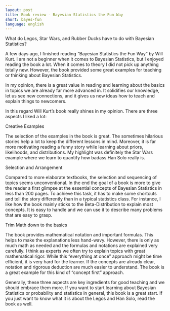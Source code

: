 ```yaml
---
layout: post
title: Book review - Bayesian Statistics the Fun Way
short: bayes-fun
language: english
---
```


What do Legos, Star Wars, and Rubber Ducks have to do with Bayesian Statistics?

A few days ago, I finished reading “Bayesian Statistics the Fun Way” by Will Kurt. I am not a beginner when it comes to Bayesian Statistics, but I enjoyed reading the book a lot. When it comes to theory I did not pick up anything totally new. However, the book provided some great examples for teaching or thinking about Bayesian Statistics.


In my opinion, there is a great value in reading and learning about the basics in topics we are already far more advanced in. It solidifies our knowledge, let us see new connections, and it gives us new ideas how to teach and explain things to newcomers.

In this regard Will Kurt’s book really shines in my opinion. There are three aspects I liked a lot:

Creative Examples

The selection of the examples in the book is great. The sometimes hilarious stories help a lot to keep the different lessons in mind. Moreover, it is far more motivating reading a funny story while learning about priors, likelihoods, and distributions. My highlight was definitely the Star Wars example where we learn to quantify how badass Han Solo really is.

Selection and Arrangement

Compared to more elaborate textbooks, the selection and sequencing of topics seems unconventional. In the end the goal of a book is more to give the reader a first glimpse at the essential concepts of Bayesian Statistics in less than 200 pages. To achieve this task, it has to make some shortcuts and tell the story differently than in a typical statistics class. For instance, I like how the book mainly sticks to the Beta-Distribution to explain most concepts. It is easy to handle and we can use it to describe many problems that are easy to grasp.

Trim Math down to the basics

The book provides mathematical notation and important formulas. This helps to make the explanations less hand-wavy. However, there is only as much math as needed and the formulas and notations are explained very carefully. I think as experts we often try to explain topics with great mathematical rigor. While this “everything at once” approach might be time efficient, it is very hard for the learner. If the concepts are already clear, notation and rigorous deduction are much easier to understand. The book is a great example for this kind of “concept first” approach.

Generally, these three aspects are key ingredients for good teaching and we should embrace them more. If you want to start learning about Bayesian Statistics or probability and statistics in general, this book is a great start. If you just want to know what it is about the Legos and Han Solo, read the book as well.